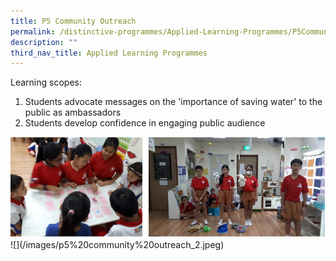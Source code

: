```yaml
---
title: P5 Community Outreach
permalink: /distinctive-programmes/Applied-Learning-Programmes/P5CommunityOutreach/
description: ""
third_nav_title: Applied Learning Programmes
---
```

Learning scopes:

1. Students advocate messages on the 'importance of saving water' to the public as ambassadors
2. Students develop confidence in engaging public audience

<img alt="P5 Community Outreach" src="/images/p5%20community%20outreach.png">
![](/images/p5%20community%20outreach_2.jpeg)